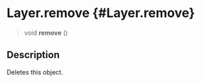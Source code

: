 Layer.remove {#Layer.remove}
============

> void **remove** ()

Description
-----------

Deletes this object.

